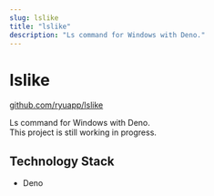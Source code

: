 ```yaml
---
slug: lslike
title: "lslike"
description: "Ls command for Windows with Deno."
---
```


# lslike

[github.com/ryuapp/lslike](https://github.com/ryuapp/lslike)

Ls command for Windows with Deno.  
This project is still working in progress.

## Technology Stack

- Deno
